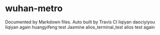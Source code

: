 # wuhan-metro
Documented by Markdown files.
Auto built by Travis CI
liqiyan daociyiyou
liqiyan again
huangyifeng test
Jasmine
alios_terminal_test
alios test again